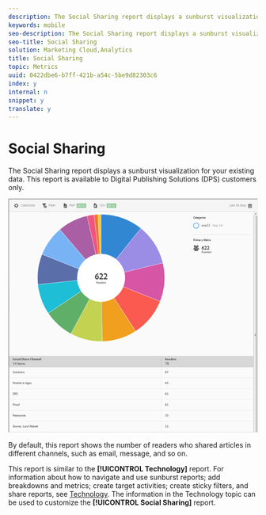 ```yaml
---
description: The Social Sharing report displays a sunburst visualization for your existing data. This report is available to Digital Publishing Solutions (DPS) customers only.
keywords: mobile
seo-description: The Social Sharing report displays a sunburst visualization for your existing data. This report is available to Digital Publishing Solutions (DPS) customers only.
seo-title: Social Sharing
solution: Marketing Cloud,Analytics
title: Social Sharing
topic: Metrics
uuid: 0422dbe6-b7ff-421b-a54c-5be9d82303c6
index: y
internal: n
snippet: y
translate: y
---
```


# Social Sharing

The Social Sharing report displays a sunburst visualization for your existing data. This report is available to Digital Publishing Solutions (DPS) customers only.

 ![](assets/dps_social_share.png)

By default, this report shows the number of readers who shared articles in different channels, such as email, message, and so on.

This report is similar to the **[!UICONTROL Technology]** report. For information about how to navigate and use sunburst reports; add breakdowns and metrics; create target activities; create sticky filters, and share reports, see [Technology](../usage/reports_technology.md#concept_FA595B66323E47AE8EC785D2184F2951). The information in the Technology topic can be used to customize the **[!UICONTROL Social Sharing]** report. 
